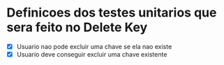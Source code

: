 # Definicoes dos testes unitarios que sera feito no Delete Key

- [x] Usuario nao pode excluir uma chave se ela nao existe
- [x] Usuario deve conseguir excluir uma chave existente
